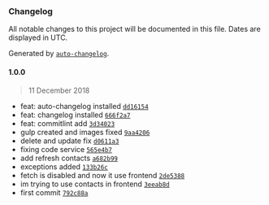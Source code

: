 ### Changelog

All notable changes to this project will be documented in this file. Dates are displayed in UTC.

Generated by [`auto-changelog`](https://github.com/CookPete/auto-changelog).

#### 1.0.0

> 11 December 2018

- feat: auto-changelog installed [`dd16154`](https://git.qontu.com/sramos/contact/commit/dd1615438cfeb929f1a93e73e371071093e8cce1)
- feat: changelog installed [`666f2a7`](https://git.qontu.com/sramos/contact/commit/666f2a7174399fda2a0f68b05e668aacee182288)
- feat: commitlint add [`3d34023`](https://git.qontu.com/sramos/contact/commit/3d3402388e8d369413caccd8af23d582ea677b16)
- gulp created and images fixed [`9aa4206`](https://git.qontu.com/sramos/contact/commit/9aa42061271cd51efe9d7679f70f5edff90d5e92)
- delete and update fix [`d0611a3`](https://git.qontu.com/sramos/contact/commit/d0611a32a36bb245eaae9a4188da3677df6fb93e)
- fixing code service [`565e4b7`](https://git.qontu.com/sramos/contact/commit/565e4b74b3f6d3994dfdefafb53d610cb59e00d3)
- add refresh contacts [`a682b99`](https://git.qontu.com/sramos/contact/commit/a682b9971a8a11d988956de35c8a7833e9e48587)
- exceptions added [`133b26c`](https://git.qontu.com/sramos/contact/commit/133b26cb50a284f1d322637e18f702cf94b466f6)
- fetch is disabled and now it use frontend [`2de5388`](https://git.qontu.com/sramos/contact/commit/2de538880747886321ddd7c88f8fbebef124e34f)
- im trying to use contacts in frontend [`3eeab8d`](https://git.qontu.com/sramos/contact/commit/3eeab8dece96f9be48b3267515187968cf24a3b0)
- first commit [`792c88a`](https://git.qontu.com/sramos/contact/commit/792c88aa5cd459b264789b7909c4e9bbbef48c8f)
